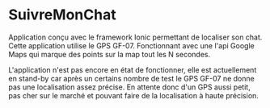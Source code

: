 # SuivreMonChat
Application conçu avec le framework Ionic permettant de localiser son chat. Cette application utilise le GPS GF-07.
Fonctionnant avec une l'api Google Maps qui marque des points sur la map tout les N secondes.

L'application n'est pas encore en état de fonctionner, elle est actuellement en stand-by car après un certains nombre de test le GPS GF-07
ne donne pas une localisation assez précise. En attente donc d'un GPS aussi petit, pas cher sur le marché et pouvant faire de la localisation à haute précision.
